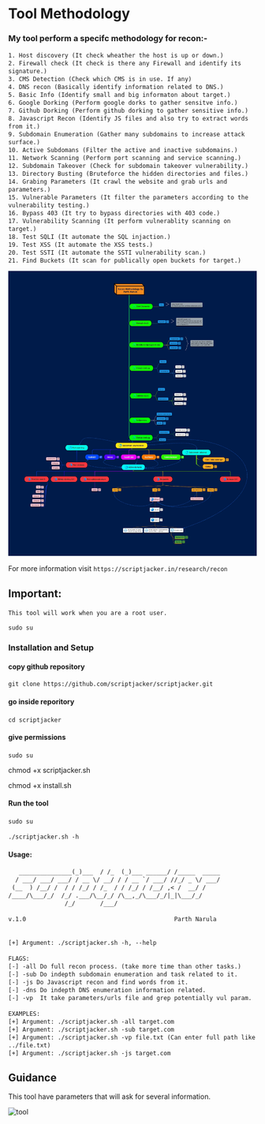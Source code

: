# Tool Methodology
### My tool perform a specifc methodology for recon:-
```
1. Host discovery (It check wheather the host is up or down.)
2. Firewall check (It check is there any Firewall and identify its signature.)
3. CMS Detection (Check which CMS is in use. If any)
4. DNS recon (Basically identify information related to DNS.)
5. Basic Info (Identify small and big informaton about target.)
6. Google Dorking (Perform google dorks to gather sensitve info.)
7. Github Dorking (Perform github dorking to gather sensitive info.)
8. Javascript Recon (Identify JS files and also try to extract words from it.)
9. Subdomain Enumeration (Gather many subdomains to increase attack surface.)
10. Active Subdomans (Filter the active and inactive subdomains.)
11. Network Scanning (Perform port scanning and service scanning.)
12. Subdomain Takeover (Check for subdomain takeover vulnerability.)
13. Directory Busting (Bruteforce the hidden directories and files.)
14. Grabing Parameters (It crawl the website and grab urls and parameters.)
15. Vulnerable Parameters (It filter the parameters according to the vulnerability testing.)
16. Bypass 403 (It try to bypass directories with 403 code.)
17. Vulnerability Scanning (It perform vulnerablity scanning on target.)
18. Test SQLI (It automate the SQL injaction.)
19. Test XSS (It automate the XSS tests.)
20. Test SSTI (It automate the SSTI vulnerability scan.)
21. Find Buckets (It scan for publically open buckets for target.)
```
<img src="/recon-methodology.png" alt="recon" title="Recon Methodology">

For more information visit ```https://scriptjacker.in/research/recon```

## Important:
`This tool will work when you are a root user.`
```
sudo su
```

### Installation and Setup

#### copy github repository
```
git clone https://github.com/scriptjacker/scriptjacker.git
```

#### go inside reporitory
```cd scriptjacker```

#### give permissions
```sudo su```

chmod +x scriptjacker.sh

chmod +x install.sh

#### Run the tool
```sudo su```

```./scriptjacker.sh -h```

#### Usage:
```
   _______________(_)___  / /_  (_)___ ______/ /_____  _____
  / ___/ ___/ ___/ / __ \/ __/ / / __ `/ ___/ //_/ _ \/ ___/
 (__  ) /__/ /  / / /_/ / /_  / / /_/ / /__/ ,< /  __/ /    
/____/\___/_/  /_/ .___/\__/_/ /\__,_/\___/_/|_|\___/_/     
                /_/       /___/                             

v.1.0                                          Parth Narula 


[+] Argument: ./scriptjacker.sh -h, --help

FLAGS:
[-] -all Do full recon process. (take more time than other tasks.)
[-] -sub Do indepth subdomain enumeration and task related to it.
[-] -js Do Javascript recon and find words from it.
[-] -dns Do indepth DNS enumeration information related.
[-] -vp  It take parameters/urls file and grep potentially vul param.

EXAMPLES:
[+] Argument: ./scriptjacker.sh -all target.com
[+] Argument: ./scriptjacker.sh -sub target.com
[+] Argument: ./scriptjacker.sh -vp file.txt (Can enter full path like ../file.txt)
[+] Argument: ./scriptjacker.sh -js target.com
```

## Guidance 
This tool have parameters that will ask for several information.

 <img src="/tool-output.gif" alt="tool" title="Scriptjacker output width=250">
